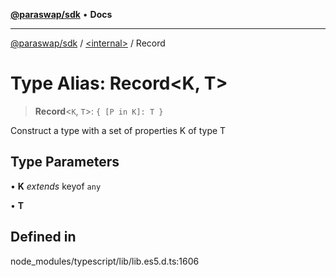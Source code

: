 [**@paraswap/sdk**](../../README.md) • **Docs**

***

[@paraswap/sdk](../../globals.md) / [\<internal\>](../README.md) / Record

# Type Alias: Record\<K, T\>

> **Record**\<`K`, `T`\>: `{ [P in K]: T }`

Construct a type with a set of properties K of type T

## Type Parameters

• **K** *extends* keyof `any`

• **T**

## Defined in

node\_modules/typescript/lib/lib.es5.d.ts:1606
